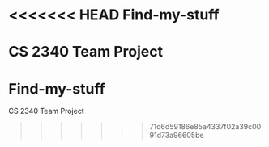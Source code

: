 <<<<<<< HEAD
Find-my-stuff
=============

CS 2340 Team Project
=======
Find-my-stuff
=============

CS 2340 Team Project
>>>>>>> 71d6d59186e85a4337f02a39c0091d73a96605be
